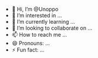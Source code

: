 - 👋 Hi, I’m @Unoppo
- 👀 I’m interested in ...
- 🌱 I’m currently learning ...
- 💞️ I’m looking to collaborate on ...
- 📫 How to reach me ...
- 😄 Pronouns: ...
- ⚡ Fun fact: ...

<!---
Unoppo/Unoppo is a ✨ special ✨ repository because its `README.md` (this file) appears on your GitHub profile.
You can click the Preview link to take a look at your changes.
--->
